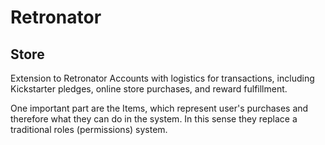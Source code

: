 # Retronator

## Store

Extension to Retronator Accounts with logistics for transactions, including Kickstarter pledges, online store purchases, and reward fulfillment.

One important part are the Items, which represent user's purchases and therefore what they can do in the system. In this sense they replace a traditional roles (permissions) system.
